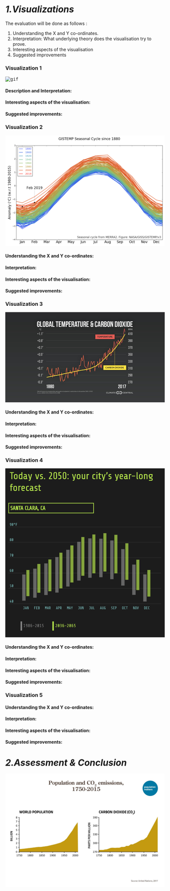 # *1.Visualizations*
The evaluation will be done as follows :
1. Understanding the X and Y co-ordinates. 
2. Interpretation: What underlying theory does the visualisation try to prove.
3. Interesting aspects of the visualisation
4. Suggested improvements 

### Visualization 1

<kbd>![gif](images/3.gif)</kbd>


#### Description and Interpretation:
#### Interesting aspects of the visualisation:
#### Suggested improvements:

### Visualization 2

<kbd>![png](images/4.png)</kbd>

#### Understanding the X and Y co-ordinates:
#### Interpretation:
#### Interesting aspects of the visualisation:
#### Suggested improvements:



### Visualization 3
<kbd>![png](images/6.png)</kbd>

#### Understanding the X and Y co-ordinates:
#### Interpretation:
#### Interesting aspects of the visualisation:
#### Suggested improvements:



### Visualization 4

<kbd>![png](images/5.PNG)</kbd>

#### Understanding the X and Y co-ordinates:
#### Interpretation:
#### Interesting aspects of the visualisation:
#### Suggested improvements:


### Visualization 5

#### Understanding the X and Y co-ordinates:
#### Interpretation:
#### Interesting aspects of the visualisation:
#### Suggested improvements:




# *2.Assessment & Conclusion*
<kbd>![img](images/2.jpg)</kbd>